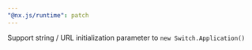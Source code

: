 ```yaml
---
"@nx.js/runtime": patch
---
```


Support string / URL initialization parameter to `new Switch.Application()`
